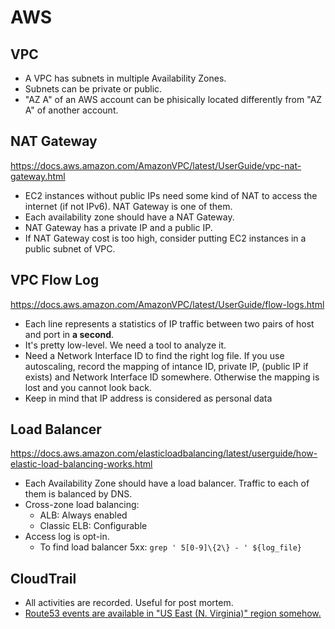 # AWS

## VPC

- A VPC has subnets in multiple Availability Zones.
- Subnets can be private or public.
- "AZ A" of an AWS account can be phisically located differently from "AZ A" of another account.

## NAT Gateway

https://docs.aws.amazon.com/AmazonVPC/latest/UserGuide/vpc-nat-gateway.html

- EC2 instances without public IPs need some kind of NAT to access the internet (if not IPv6). NAT Gateway is one of them.
- Each availability zone should have a NAT Gateway.
- NAT Gateway has a private IP and a public IP.
- If NAT Gateway cost is too high, consider putting EC2 instances in a public subnet of VPC.

## VPC Flow Log

https://docs.aws.amazon.com/AmazonVPC/latest/UserGuide/flow-logs.html

- Each line represents a statistics of IP traffic between two pairs of host and port in **a second**.
- It's pretty low-level. We need a tool to analyze it.
- Need a Network Interface ID to find the right log file. If you use autoscaling, record the mapping of intance ID, private IP, (public IP if exists) and Network Interface ID somewhere. Otherwise the mapping is lost and you cannot look back.
- Keep in mind that IP address is considered as personal data

## Load Balancer

https://docs.aws.amazon.com/elasticloadbalancing/latest/userguide/how-elastic-load-balancing-works.html

- Each Availability Zone should have a load balancer. Traffic to each of them is balanced by DNS.
- Cross-zone load balancing:
  - ALB: Always enabled
  - Classic ELB: Configurable
- Access log is opt-in.
  - To find load balancer 5xx: `grep ' 5[0-9]\{2\} - ' ${log_file}`

## CloudTrail

- All activities are recorded. Useful for post mortem.
- [Route53 events are available in "US East (N. Virginia)" region somehow.](https://docs.aws.amazon.com/Route53/latest/DeveloperGuide/logging-using-cloudtrail.html)
